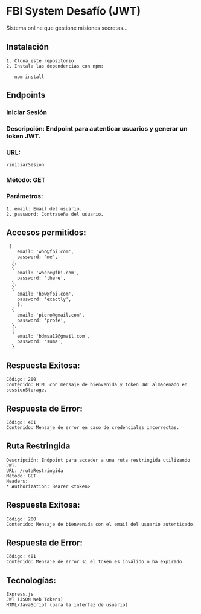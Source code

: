 # FBI System Desafío (JWT)

Sistema online que gestione misiones secretas...


## Instalación
```
1. Clona este repositorio.
2. Instala las dependencias con npm:

   npm install
   ```

## Endpoints

### Iniciar Sesión
### Descripción: Endpoint para autenticar usuarios y generar un token JWT.
### URL: 
```
/iniciarSesion
```

### Método: GET
### Parámetros:
```
1. email: Email del usuario.
2. password: Contraseña del usuario.
```

## Accesos permitidos:
```
 {
    email: 'who@fbi.com',
    password: 'me',
  },
  {
    email: 'where@fbi.com',
    password: 'there',
  },
  {
    email: 'how@fbi.com',
    password: 'exactly',
    },
  {
    email: 'piero@gmail.com',
    password: 'profe',
  },
  {
    email: 'bdmsa12@gmail.com',
    password: 'suma',
  }

```

## Respuesta Exitosa:
```
Código: 200
Contenido: HTML con mensaje de bienvenida y token JWT almacenado en sessionStorage.
```

## Respuesta de Error:
```
Código: 401
Contenido: Mensaje de error en caso de credenciales incorrectas.
```

## Ruta Restringida
```
Descripción: Endpoint para acceder a una ruta restringida utilizando JWT.
URL: /rutaRestringida
Método: GET
Headers:
* Authorization: Bearer <token>
```

## Respuesta Exitosa:
```
Código: 200
Contenido: Mensaje de bienvenida con el email del usuario autenticado.
```

## Respuesta de Error:
```
Código: 401
Contenido: Mensaje de error si el token es inválido o ha expirado.
```

## Tecnologías:
 ```
Express.js
JWT (JSON Web Tokens)
HTML/JavaScript (para la interfaz de usuario)
```